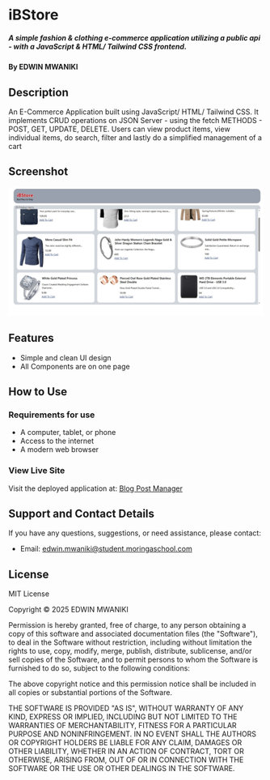 # iBStore

##### A simple fashion & clothing e-commerce application utilizing a public api - with a JavaScript & HTML/ Tailwind CSS frontend.

#### By **EDWIN MWANIKI**

## Description

An E-Commerce Application built using JavaScript/ HTML/ Tailwind CSS. It implements CRUD operations on JSON Server - using the fetch METHODS - POST, GET, UPDATE, DELETE. Users can view product items, view individual items, do search, filter and lastly do a simplified management of a cart

## Screenshot

![iBStore Screenshot](./iBStore.jpg)

## Features

- Simple and clean UI design 
- All Components are on one page


## How to Use

### Requirements for use

- A computer, tablet, or phone
- Access to the internet
- A modern web browser

### View Live Site

Visit the deployed application at: [Blog Post Manager](https://edwin3v3.github.io/Code-Challenge-Blog-Post-Manager/)

## Support and Contact Details

If you have any questions, suggestions, or need assistance, please contact:

- Email: <edwin.mwaniki@student.moringaschool.com>

## License

MIT License

Copyright &copy; 2025 EDWIN MWANIKI

Permission is hereby granted, free of charge, to any person obtaining a copy of this software and associated documentation files (the "Software"), to deal in the Software without restriction, including without limitation the rights to use, copy, modify, merge, publish, distribute, sublicense, and/or sell copies of the Software, and to permit persons to whom the Software is furnished to do so, subject to the following conditions:

The above copyright notice and this permission notice shall be included in all copies or substantial portions of the Software.

THE SOFTWARE IS PROVIDED "AS IS", WITHOUT WARRANTY OF ANY KIND, EXPRESS OR IMPLIED, INCLUDING BUT NOT LIMITED TO THE WARRANTIES OF MERCHANTABILITY, FITNESS FOR A PARTICULAR PURPOSE AND NONINFRINGEMENT. IN NO EVENT SHALL THE AUTHORS OR COPYRIGHT HOLDERS BE LIABLE FOR ANY CLAIM, DAMAGES OR OTHER LIABILITY, WHETHER IN AN ACTION OF CONTRACT, TORT OR OTHERWISE, ARISING FROM, OUT OF OR IN CONNECTION WITH THE SOFTWARE OR THE USE OR OTHER DEALINGS IN THE SOFTWARE.

